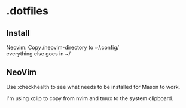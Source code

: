 # .dotfiles

## Install
Neovim: Copy /neovim-directory to ~/.config/  
everything else goes in ~/

## NeoVim
Use :checkhealth to see what needs to be installed for Mason to work.

I'm using xclip to copy from nvim and tmux to the system clipboard.

